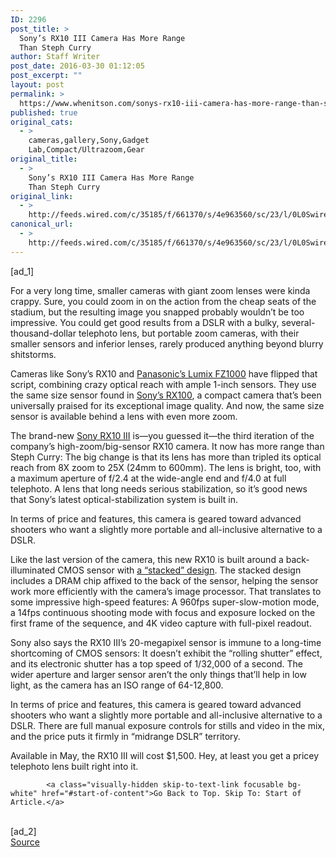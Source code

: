 ```yaml
---
ID: 2296
post_title: >
  Sony’s RX10 III Camera Has More Range
  Than Steph Curry
author: Staff Writer
post_date: 2016-03-30 01:12:05
post_excerpt: ""
layout: post
permalink: >
  https://www.whenitson.com/sonys-rx10-iii-camera-has-more-range-than-steph-curry/
published: true
original_cats:
  - >
    cameras,gallery,Sony,Gadget
    Lab,Compact/Ultrazoom,Gear
original_title:
  - >
    Sony’s RX10 III Camera Has More Range
    Than Steph Curry
original_link:
  - >
    http://feeds.wired.com/c/35185/f/661370/s/4e963560/sc/23/l/0L0Swired0N0C20A160C0A30Csony0Erx0E10A0Emk30C/story01.htm
canonical_url:
  - >
    http://feeds.wired.com/c/35185/f/661370/s/4e963560/sc/23/l/0L0Swired0N0C20A160C0A30Csony0Erx0E10A0Emk30C/story01.htm
---
```

 [ad_1]
<br><div id=""><p>For a very long time, smaller cameras with giant zoom lenses were kinda crappy. Sure, you could zoom in on the action from the cheap seats of the stadium, but the resulting image you snapped probably wouldn’t be too impressive. You could get good results from a DSLR with a bulky, several-thousand-dollar telephoto lens, but portable zoom cameras, with their smaller sensors and inferior lenses, rarely produced anything beyond blurry shitstorms.</p>
<p>Cameras like Sony’s RX10 and <a href="http://www.wired.com/2014/06/panasonic-dmc-fz1000/" target="_blank">Panasonic’s Lumix FZ1000</a> have flipped that script, combining crazy optical reach with ample 1-inch sensors. They use the same size sensor found in <a href="http://www.wired.com/2014/10/pocketful-miracles/">Sony’s RX100</a>, a compact camera that’s been universally praised for its exceptional image quality. And now, the same size sensor is available behind a lens with even more zoom.</p>
<p>The brand-new <a href="http://www.sony.com/electronics/cyber-shot-compact-cameras/dsc-rx10m3">Sony RX10 III</a> is—you guessed it—the third iteration of the company’s high-zoom/big-sensor RX10 camera. It now has more range than Steph Curry: The big change is that its lens has more than tripled its optical reach from 8X zoom to 25X (24mm to 600mm). The lens is bright, too, with a maximum aperture of f/2.4 at the wide-angle end and f/4.0 at full telephoto. A lens that long needs serious stabilization, so it’s good news that Sony’s latest optical-stabilization system is built in.</p>
<p data-js="fader" class="pullquote carve fader">
	In terms of price and features, this camera is geared toward advanced shooters who want a slightly more portable and all-inclusive alternative to a DSLR.	<span class="attribution"/>
</p>
Like the last version of the camera, this new RX10 is built around a back-illuminated CMOS sensor with <a href="http://www.wired.com/2015/06/sonys-new-sensors-exciting-new-cameras/">a “stacked” design</a>. The stacked design includes a DRAM chip affixed to the back of the sensor, helping the sensor work more efficiently with the camera’s image processor. That translates to some impressive high-speed features: A 960fps super-slow-motion mode, a 14fps continuous shooting mode with focus and exposure locked on the first frame of the sequence, and 4K video capture with full-pixel readout.
<p>Sony also says the RX10 III’s 20-megapixel sensor is immune to a long-time shortcoming of CMOS sensors: It doesn’t exhibit the “rolling shutter” effect, and its electronic shutter has a top speed of 1/32,000 of a second. The wider aperture and larger sensor aren’t the only things that’ll help in low light, as the camera has an ISO range of 64-12,800. </p>
<p>In terms of price and features, this camera is geared toward advanced shooters who want a slightly more portable and all-inclusive alternative to a DSLR. There are full manual exposure controls for stills and video in the mix, and the price puts it firmly in “midrange DSLR” territory.</p>
<p>Available in May, the RX10 III will cost $1,500. Hey, at least you get a pricey telephoto lens built right into it. </p>

			<a class="visually-hidden skip-to-text-link focusable bg-white" href="#start-of-content">Go Back to Top. Skip To: Start of Article.</a>

			
</div>
<br>[ad_2]
<br><a href="http://feeds.wired.com/c/35185/f/661370/s/4e963560/sc/23/l/0L0Swired0N0C20A160C0A30Csony0Erx0E10A0Emk30C/story01.htm">Source </a>